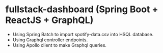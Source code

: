 # fullstack-dashboard (Spring Boot + ReactJS + GraphQL)
- Using Spring Batch to import spotify-data.csv into HSQL database.
- Using Graphql controller endpoints.
- Using Apollo client to make Graphql queries.
